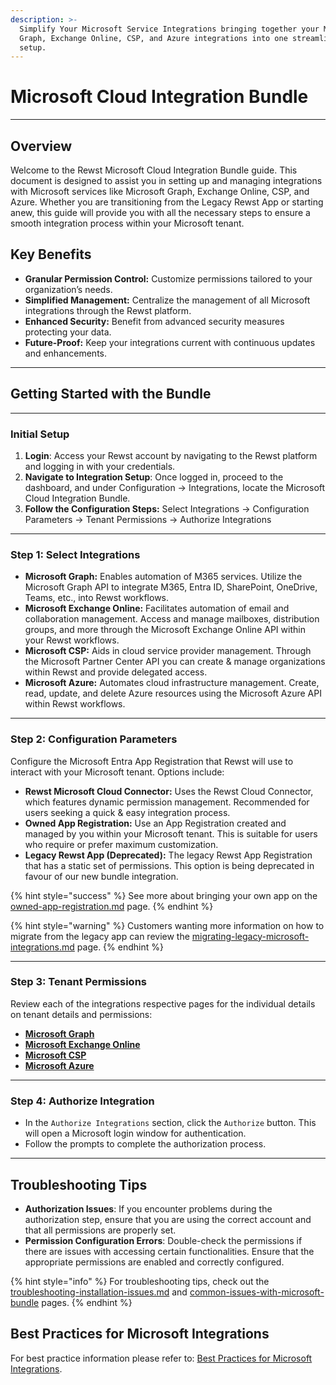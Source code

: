 ```yaml
---
description: >-
  Simplify Your Microsoft Service Integrations bringing together your Microsoft
  Graph, Exchange Online, CSP, and Azure integrations into one streamlined
  setup.
---
```


# Microsoft Cloud Integration Bundle

***

## Overview

Welcome to the Rewst Microsoft Cloud Integration Bundle guide. This document is designed to assist you in setting up and managing integrations with Microsoft services like Microsoft Graph, Exchange Online, CSP, and Azure. Whether you are transitioning from the Legacy Rewst App or starting anew, this guide will provide you with all the necessary steps to ensure a smooth integration process within your Microsoft tenant.

## Key Benefits

* **Granular Permission Control:** Customize permissions tailored to your organization’s needs.
* **Simplified Management:** Centralize the management of all Microsoft integrations through the Rewst platform.
* **Enhanced Security:** Benefit from advanced security measures protecting your data.
* **Future-Proof:** Keep your integrations current with continuous updates and enhancements.

***

## Getting Started with the Bundle

***

### **Initial Setup**

1. **Login**: Access your Rewst account by navigating to the Rewst platform and logging in with your credentials.
2. **Navigate to Integration Setup**: Once logged in, proceed to the dashboard, and under Configuration -> Integrations, locate the Microsoft Cloud Integration Bundle.
3. **Follow the Configuration Steps:** Select Integrations -> Configuration Parameters -> Tenant Permissions -> Authorize Integrations

***

### Step 1: Select Integrations

* **Microsoft Graph:** Enables automation of M365 services. Utilize the Microsoft Graph API to integrate M365, Entra ID, SharePoint, OneDrive, Teams, etc., into Rewst workflows.
* **Microsoft Exchange Online:** Facilitates automation of email and collaboration management. Access and manage mailboxes, distribution groups, and more through the Microsoft Exchange Online API within your Rewst workflows.
* **Microsoft CSP:** Aids in cloud service provider management. Through the Microsoft Partner Center API you can create & manage organizations within Rewst and provide delegated access.
* **Microsoft Azure:** Automates cloud infrastructure management. Create, read, update, and delete Azure resources using the Microsoft Azure API within Rewst workflows.

***

### Step 2: Configuration Parameters

Configure the Microsoft Entra App Registration that Rewst will use to interact with your Microsoft tenant. Options include:

* **Rewst Microsoft Cloud Connector:** Uses the Rewst Cloud Connector, which features dynamic permission management. Recommended for users seeking a quick & easy integration process.
* **Owned App Registration:** Use an App Registration created and managed by you within your Microsoft tenant. This is suitable for users who require or prefer maximum customization.
* **Legacy Rewst App (Deprecated):** The legacy Rewst App Registration that has a static set of permissions. This option is being deprecated in favour of our new bundle integration.

{% hint style="success" %}
See more about bringing your own app on the [owned-app-registration.md](owned-app-registration.md "mention") page.
{% endhint %}

{% hint style="warning" %}
Customers wanting more information on how to migrate from the legacy app can review the [migrating-legacy-microsoft-integrations.md](migrating-legacy-microsoft-integrations.md "mention") page.
{% endhint %}

***

### Step 3: Tenant Permissions&#x20;

Review each of the integrations respective pages for the individual details on tenant details and permissions:

* [**Microsoft Graph**](microsoft-graph/microsoft-graph-integration-setup.md)&#x20;
* [**Microsoft Exchange Online**](microsoft-exchange-online/microsoft-exchange-online.md)
* [**Microsoft CSP**](microsoft-csp/microsoft-csp-integration-setup.md)
* [**Microsoft Azure**](microsoft-azure/microsoft-azure-integration-setup.md)

***

### **Step 4: Authorize Integration**

* In the `Authorize Integrations` section, click the `Authorize` button. This will open a Microsoft login window for authentication.
* Follow the prompts to complete the authorization process.

***

## **Troubleshooting Tips**

* **Authorization Issues**: If you encounter problems during the authorization step, ensure that you are using the correct account and that all permissions are properly set.
* **Permission Configuration Errors**: Double-check the permissions if there are issues with accessing certain functionalities. Ensure that the appropriate permissions are enabled and correctly configured.

{% hint style="info" %}
For troubleshooting tips, check out the [troubleshooting-installation-issues.md](common-issues-with-microsoft-bundle/troubleshooting-installation-issues.md "mention") and [common-issues-with-microsoft-bundle](common-issues-with-microsoft-bundle/ "mention") pages.
{% endhint %}

## **Best Practices for Microsoft Integrations**

For best practice information please refer to: [Best Practices for Microsoft Integrations](https://docs.rewst.help/documentation/integrations/cloud/authorization-best-practices).
